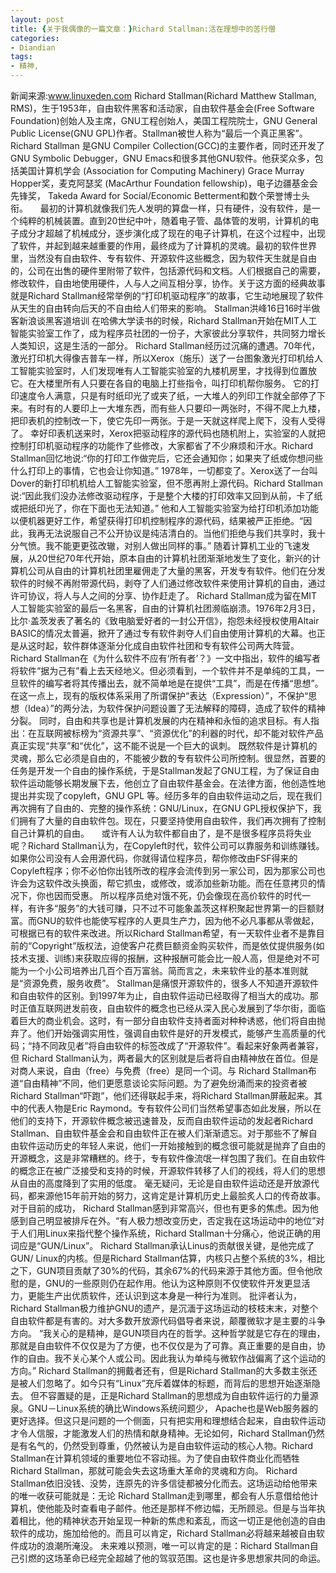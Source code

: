```yaml
---
layout: post
title: {关于我偶像的一篇文章：}Richard Stallman:活在理想中的苦行僧
categories:
- Diandian
tags:
- 精神, 
---
```

新闻来源:www.linuxeden.com Richard Stallman(Richard Matthew Stallman, RMS)，生于1953年，自由软件黑客和活动家，自由软件基金会(Free Software Foundation)创始人及主席，GNU工程创始人，美国工程院院士，GNU General Public License(GNU GPL)作者。Stallman被世人称为“最后一个真正黑客”。 Richard Stallman 是GNU Compiler Collection(GCC)的主要作者，同时还开发了 GNU Symbolic Debugger，GNU Emacs和很多其他GNU软件。他获奖众多，包括美国计算机学会 (Association for Computing Machinery) Grace Murray Hopper奖，麦克阿瑟奖 (MacArthur Foundation fellowship)，电子边疆基金会先锋奖， Takeda Award for Social/Economic Betterment和数个荣誉博士头衔。     最初的计算机就像我们先人发明的算盘一样，只有硬件，没有软件，是一个纯粹的机械装置。直到20世纪中叶，随着电子管、晶体管的发明，计算机的电子成分才超越了机械成分，逐步演化成了现在的电子计算机，在这个过程中，出现了软件，并起到越来越重要的作用，最终成为了计算机的灵魂。最初的软件世界里，当然没有自由软件、专有软件、开源软件这些概念，因为软件天生就是自由的，公司在出售的硬件里附带了软件，包括源代码和文档。人们根据自己的需要，修改软件，自由地使用硬件，人与人之间互相分享，协作。关于这方面的经典故事就是Richard Stallman经常举例的“打印机驱动程序”的故事，它生动地展现了软件从天生的自由转向后天的不自由给人们带来的影响。 Stallman洪峰16日16时半做客新浪谈黑客道培训 在哈佛大学读书的时候，Richard Stallman开始在MIT人工智能实验室工作了，成为程序员社团的一份子，大家彼此分享软件，共同努力增长人类知识，这是生活的一部分。 Richard Stallman经历过沉痛的遭遇。70年代，激光打印机大得像吉普车一样，所以Xerox（施乐）送了一台图象激光打印机给人工智能实验室时，人们发现唯有人工智能实验室的九楼机房里，才找得到位置放它。在大楼里所有人只要在各自的电脑上打些指令，叫打印机帮你服务。 它的打印速度令人满意，只是有时纸印光了或夹了纸，一大堆人的列印工作就全部停了下来。有时有的人要印上一大堆东西，而有些人只要印一两张时，不得不爬上九楼，把印表机的控制改一下，使它先印一两张。于是一天就这样爬上爬下，没有人受得了。 幸好印表机送来时，Xerox把驱动程序的源代码也随机附上，实验室的人就把控制打印机驱动程序的功能作了些修改，大家都省了不少麻烦和汗水。Richard Stallman回忆地说:“你的打印工作做完后，它还会通知你；如果夹了纸或你想问些什么打印上的事情，它也会让你知道。” 1978年，一切都变了。Xerox送了一台叫Dover的新打印机机给人工智能实验室，但不愿再附上源代码。Richard Stallman说:“因此我们没办法修改驱动程序，于是整个大楼的打印效率又回到从前，卡了纸或把纸印光了，你在下面也无法知道。” 他和人工智能实验室为给打印机添加功能以便机器更好工作，希望获得打印机控制程序的源代码，结果被严正拒绝。“因此，我再无法说服自己不公开协议是纯洁清白的。当他们拒绝与我们共享时，我十分气愤。我不能更更弦改辙，对别人做出同样的事。” 随着计算机工业的飞速发展，从20世纪70年代开始，原本自由的计算机社团渐渐地发生了变化，新兴的计算机公司从自由的计算机社团里雇佣走了大量的黑客，开发专有软件。他们在分发软件的时候不再附带源代码，剥夺了人们通过修改软件来使用计算机的自由，通过许可协议，将人与人之间的分享、协作赶走了。 Richard Stallman成为留在MIT人工智能实验室的最后一名黑客，自由的计算机社团濒临崩溃。1976年2月3日，比尔·盖茨发表了著名的《致电脑爱好者的一封公开信》，抱怨未经授权使用Altair BASIC的情况太普遍，掀开了通过专有软件剥夺人们自由使用计算机的大幕。也正是从这时起，软件群体逐渐分化成自由软件社团和专有软件公司两大阵营。 Richard Stallman在《为什么软件不应有‘所有者’？》一文中指出，软件的编写者将软件“据为己有”看上去天经地义。但必须看到，一个软件并不是单纯的工具，一旦软件的编写者将其传播出去，就不简单地是在提供“工具”，而是在传播“思想”。在这一点上，现有的版权体系采用了所谓保护“表达（Expression）”，不保护“思想（Idea）”的两分法，为软件保护问题设置了无法解释的障碍，造成了软件的精神分裂。 同时，自由和共享也是计算机发展的内在精神和永恒的追求目标。有人指出：在互联网被标榜为“资源共享”、“资源优化”的利器的时代，却不能对软件产品真正实现“共享”和“优化”，这不能不说是一个巨大的讽刺。 既然软件是计算机的灵魂，那么它必须是自由的，不能被少数的专有软件公司所控制。很显然，首要的任务是开发一个自由的操作系统，于是Stallman发起了GNU工程，为了保证自由软件运动能够长期发展下去，他创立了自由软件基金会。在法律方面，他创造性地提出并实现了copyleft，GNU GPL 等。经历多年的自由软件运动之后，现在我们再次拥有了自由的、完整的操作系统：GNU/Linux，在GNU GPL授权保护下，我们拥有了大量的自由软件包。现在，只要坚持使用自由软件，我们再次拥有了控制自己计算机的自由。     或许有人认为软件都自由了，是不是很多程序员将失业呢？Richard Stallman认为，在Copyleft时代，软件公司可以靠服务和训练赚钱。如果你公司没有人会用源代码，你就得请位程序员，帮你修改由FSF得来的Copyleft程序；你不必怕你出钱所改的程序会流传到另一家公司，因为那家公司也许会为这软件改头换面，帮它抓虫，或修改，或添加些新功能。而在任意拷贝的情况下，你也因而受惠。 所以程序员绝对饿不死，仍会像现在高价软件的时代一样，有许多“服务”的大钱可赚，只不过不可能象盖茨这样积聚起世界第一的巨额财富。而GNU的软件也能使写程序的人更具生产力，因为他不必凡事都从零做起，可根据已有的软件来改进。所以Richard Stallman希望，有一天软件业者不是靠目前的“Copyright”版权法，迫使客户花费巨额资金购买软件，而是依仗提供服务(如技术支援、训练)来获取应得的报酬，这种报酬可能会比一般人高，但是绝对不可能为一个小公司培养出几百个百万富翁。简而言之，未来软件业的基本准则就是“资源免费，服务收费”。 Stallman是痛恨开源软件的，很多人不知道开源软件和自由软件的区别。到1997年为止，自由软件运动已经取得了相当大的成功。那时正值互联网迸发前夜，自由软件的概念也已经从深入民心发展到了华尔街，面临着巨大的商业机会。这时，有一部分自由软件支持者面对种种诱惑，他们将自由抛弃了。他们开始强调实用性，强调自由软件是好的开发模式，能够产生高质量的代码；“持不同政见者”将自由软件的标签改成了“开源软件”。看起来好象两者兼容，但 Richard Stallman认为，两者最大的区别就是后者将自由精神放在首位。但是对商人来说，自由（free）与免费（free）是同一个词。与 Richard Stallman布道“自由精神”不同，他们更愿意谈论实际问题。为了避免纷涌而来的投资者被Richard Stallman“吓跑”，他们还得联起手来，将Richard Stallman屏蔽起来。其中的代表人物是Eric Raymond。专有软件公司们当然希望事态如此发展，所以在他们的支持下，开源软件概念被迅速普及，反而自由软件运动的发起者Richard Stallman、自由软件基金会和自由软件正在被人们渐渐遗忘。对于那些不了解自由软件运动历史的年轻人来说，他们一开始接触到的概念很可能就是抛弃了自由的开源概念，这是非常糟糕的。终于，专有软件像流氓一样包围了我们。在自由软件的概念正在被广泛接受和支持的时候，开源软件转移了人们的视线，将人们的思想从自由的高度降到了实用的低度。 毫无疑问，无论是自由软件运动还是开放源代码，都来源他15年前开始的努力，这肯定是计算机历史上最脍炙人口的传奇故事。对于目前的成功， Richard Stallman感到非常高兴，但也有更多的焦虑。因为他感到自己明显被排斥在外。“有人极力想改变历史，否定我在这场运动中的地位”对于人们用Linux来指代整个操作系统，Richard Stallman十分痛心，他说正确的用词应是“GUN/Linux”。 Richard Stallman承认Linus的贡献很关键，是他完成了GUN/ Linux的内核。但是Richard Stallman估算，内核只占整个系统的3%，相比之下，GUN项目贡献了30%的代码，其余67%的代码来源于其他方面。但令他欣慰的是，GNU的一些原则仍在起作用。他认为这种原则不仅使软件开发更显活力，更能生产出优质软件，还认识到这本身是一种行为准则。 批评者认为，Richard Stallman极力维护GNU的遗产，是沉湎于这场运动的枝枝末末，对整个自由软件都是有害的。对大多数开放源代码倡导者来说，颠覆微软才是主要的斗争方向。 “我关心的是精神，是GUN项目内在的哲学。这种哲学就是它存在的理由，那就是自由软件不仅仅是为了方便，也不仅仅是为了可靠。真正重要的是自由，协作的自由。我不关心某个人或公司。因此我认为单纯与微软作战偏离了这个运动的方向。” Richard Stallman的拥戴者还有，但是Richard Stallman的大多数主张还是被人们忽略了。如今只有“Linux”充斥着媒体的标题，而背后的思想开始逐渐隐去。 但不容置疑的是，正是Richard Stallman的思想成为自由软件运行的力量源泉。GNU－Linux系统的确比Windows系统问题少， Apache也是Web服务器的更好选择。但这只是问题的一个侧面，只有把实用和理想结合起来，自由软件运动才令人信服，才能激发人们的热情和献身精神。无论如何，Richard Stallman仍然是有名气的，仍然受到尊重，仍然被认为是自由软件运动的核心人物。Richard Stallman在计算机领域的重要地位不容动摇。为了使自由软件商业化而牺牲Richard Stallman，那就可能会失去这场重大革命的灵魂和方向。 Richard Stallman依旧没钱、没势，连原先的许多信徒都被分化而去。这场运动给他带来的唯一收获可能就是：无论 Richard Stallman走到哪里，都会有人乐意借给他计算机，使他能及时查看电子邮件。他还是那样不修边幅，无所顾忌。但是与当年执着相比，他的精神状态开始呈现一种新的焦虑和紊乱，而这一切正是他创造的自由软件的成功，施加给他的。而且可以肯定，Richard Stallman必将越来越被自由软件成功的浪潮所淹没。 未来难以预测，唯一可以肯定的是：Richard Stallman自己引燃的这场革命已经完全超越了他的驾驭范围。这也是许多思想家共同的命运。